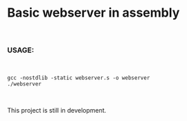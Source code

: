 # Basic webserver in assembly

<br>

### USAGE:

<br>

```
gcc -nostdlib -static webserver.s -o webserver
./webserver
```

<br>

This project is still in development.
